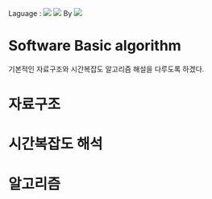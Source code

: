 

<p>
Laguage : <img src="https://img.shields.io/badge/Python-3766AB?style=flat-square&logo=Python&logoColor=white"/> <img src="https://img.shields.io/badge/Java-007396?style=flat-square&logo=Java&logoColor=white"/>
By <img src="https://img.shields.io/badge/Git-F05032?style=flat-square&logo=Git&logoColor=white"/></a>  
</p>

# Software Basic algorithm
기본적인 자료구조와 시간복잡도 알고리즘 해설을 다루도록 하겠다.

# 자료구조

# 시간복잡도 해석

# 알고리즘

